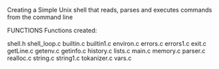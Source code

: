 Creating a Simple Unix shell that reads, parses and executes commands from the 
command line

FUNCTIONS
Functions created:

shell.h
shell_loop.c
builtin.c
builtin1.c
environ.c
errors.c
errors1.c
exit.c
getLine.c
getenv.c
getinfo.c
history.c
lists.c
main.c
memory.c
parser.c
realloc.c
string.c
string1.c
tokanizer.c
vars.c

